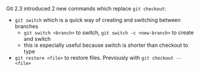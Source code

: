 Git 2.3 introduced 2 new commands which replace `git checkout`:

- `git switch` which is a quick way of creating and switching between branches
    - `git switch <branch>` to switch, `git switch -c <new-branch>` to create and switch
    - this is especially useful because switch is shorter than checkout to type
- `git restore <file>` to restore files. Previously with `git checkout -- <file>`
